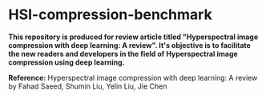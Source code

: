 # HSI-compression-benchmark
**This repository is produced for review article titled "Hyperspectral image compression with deep learning: A review".
It's objective is to facilitate the new readers and developers in the field of Hyperspectral image compression using deep learning.** 

**Reference:** Hyperspectral image compression with deep learning: A review   by  Fahad Saeed, Shumin Liu, Yelin Liu, Jie Chen 
